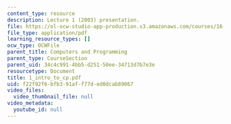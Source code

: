 ```yaml
---
content_type: resource
description: Lecture 1 (2003) presentation.
file: https://ol-ocw-studio-app-production.s3.amazonaws.com/courses/16-01-unified-engineering-i-ii-iii-iv-fall-2005-spring-2006/f22f92f6bfb391aff77ded0dcab89067_1_intro_to_cp.pdf
file_type: application/pdf
learning_resource_types: []
ocw_type: OCWFile
parent_title: Computers and Programming
parent_type: CourseSection
parent_uid: 34c4c991-4bb5-d251-50ee-34713d7b7e3e
resourcetype: Document
title: 1_intro_to_cp.pdf
uid: f22f92f6-bfb3-91af-f77d-ed0dcab89067
video_files:
  video_thumbnail_file: null
video_metadata:
  youtube_id: null
---
```

